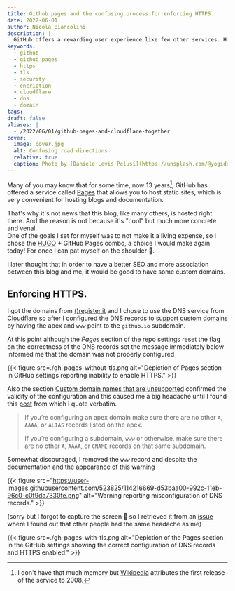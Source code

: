 ```yaml
---
title: Github pages and the confusing process for enforcing HTTPS
date: 2022-06-01
author: Nicola Biancolini
description: |
  GitHub offers a rewarding user experience like few other services. However, the process of creating a custom domain with the Pages service can be tricky; here I share my experience in the hope that it may help someone.
keywords: 
  - github
  - github pages
  - https
  - tls
  - security
  - encription
  - cloudflare
  - dns
  - domain
tags:
draft: false
aliases: |
  - /2022/06/01/github-pages-and-cloudflare-together
cover:
  image: cover.jpg
  alt: Confusing road directions
  relative: true
  caption: Photo by [Daniele Levis Pelusi](https://unsplash.com/@yogidan2012?utm_source=unsplash&utm_medium=referral&utm_content=creditCopyText) on [Unsplash](https://unsplash.com/s/photos/confusion?utm_source=unsplash&utm_medium=referral&utm_content=creditCopyText)
---
```


Many of you may know that for some time, now 13 years[^gh-pages-release-date], GitHub has offered a service called [Pages](https://pages.github.com/) that allows you to host static sites, which is very convenient for hosting blogs and documentation.

[^gh-pages-release-date]: I don't have that much memory but [Wikipedia](https://en.wikipedia.org/wiki/GitHub#GitHub_Pages) attributes the first release of the service to 2008.

That's why it's not news that this blog, like many others, is hosted right there. And the reason is not because it's "cool" but much more concrete and venal.  
One of the goals I set for myself was to not make it a living expense, so I chose the [HUGO](https://gohugo.io/) + GitHub Pages combo, a choice I would make again today! For once I can pat myself on the shoulder 🙂.

I later thought that in order to have a better SEO and more association between this blog and me, it would be good to have some custom domains.

## Enforcing HTTPS.

I got the domains from [()register.it](https://www.register.it/) and I chose to use the DNS service from [Cloudflare](https://www.cloudflare.com/dns/) so after I configured the DNS records to [support custom domains](https://docs.github.com/en/pages/configuring-a-custom-domain-for-your-github-pages-site/about-custom-domains-and-github-pages#supported-custom-domains) by having the apex and `www` point to the `github.io` subdomain.

At this point although the *Pages* section of the repo settings reset the flag on the correctness of the DNS records set the message immediately below informed me that the domain was not properly configured

{{< figure src=./gh-pages-without-tls.png alt="Depiction of Pages section in GitHub settings reporting inability to enable HTTPS." >}}

Also the section [Custom domain names that are unsupported](https://docs.github.com/en/pages/configuring-a-custom-domain-for-your-github-pages-site/troubleshooting-custom-domains-and-github-pages#custom-domain-names-that-are-unsupported) confirmed the validity of the configuration and this caused me a big headache until I found this [post](https://github.community/t/the-enforce-https-button-isnt-working/10429/9) from which I quote verbatim.

> If you’re configuring an apex domain make sure there are no other `A`, `AAAA`, or `ALIAS` records listed on the apex.
>
> If you’re configuring a subdomain, `www` or otherwise, make sure there are no other `A`, `AAAA`, or `CNAME` records on that same subdomain.

Somewhat discouraged, I removed the `www` record and despite the documentation and the appearance of this warning

{{< figure src="https://user-images.githubusercontent.com/523825/114216669-d53baa00-992c-11eb-96c0-c0f9da7330fe.png" alt="Warning reporting misconfiguration of DNS records." >}}

(sorry but I forgot to capture the screen 🙏 so I retrieved it from an [issue](https://github.com/isaacs/github/issues/1675) where I found out that other people had the same headache as me)

{{< figure src=./gh-pages-with-tls.png alt="Depiction of the Pages section in the GitHub settings showing the correct configuration of DNS records and HTTPS enabled." >}}

